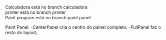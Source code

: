 Calculadora está no branch calculadora                                                                                                     
printer está no branch printer                                                                                                             
Paint program está no branch paint panel

Paint Panel:
    -CenterPanel cria o centro do painel completo;
    -FullPanel faz o resto do layout;


